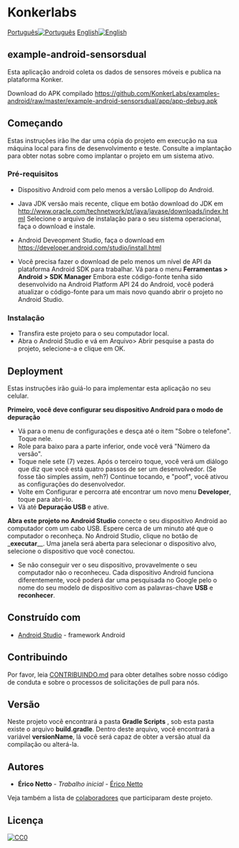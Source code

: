 # Konkerlabs
[Português![Português](https://github.com/KonkerLabs/icons/blob/master/Arazil.png)](LEIAME.md)
[English![English](https://github.com/KonkerLabs/icons/blob/master/American.jpg)](README.md)
## example-android-sensorsdual 
Esta aplicação android coleta os dados de sensores móveis e publica na plataforma Konker.

Download do APK compilado
https://github.com/KonkerLabs/examples-android/raw/master/example-android-sensorsdual/app/app-debug.apk

## Começando

Estas instruções irão lhe dar uma cópia do projeto em execução na sua máquina local para fins de desenvolvimento e teste. Consulte a implantação para obter notas sobre como implantar o projeto em um sistema ativo.

### Pré-requisitos

* Dispositivo Android com pelo menos a versão Lollipop do Android.

* Java JDK versão mais recente, clique em botão download do JDK em http://www.oracle.com/technetwork/pt/java/javase/downloads/index.html
Selecione o arquivo de instalação para o seu sistema operacional, faça o download e instale.
  
* Android Deveopment Studio, faça o download em https://developer.android.com/studio/install.html

* Você precisa fazer o download de pelo menos um nível de API da plataforma Android SDK para trabalhar.
  Vá para o menu __**Ferramentas  > Android > SDK Manager**__
  Embora este código-fonte tenha sido desenvolvido na Android Platform API 24 do Android, você poderá atualizar o código-fonte para um mais novo quando abrir o projeto no Android Studio.

### Instalação

* Transfira este projeto para o seu computador local.
* Abra o Android Studio e vá em Arquivo> Abrir pesquise a pasta do projeto, selecione-a e clique em OK.

## Deployment

Estas instruções irão guiá-lo para implementar esta aplicação no seu celular.

__**Primeiro, você deve configurar seu dispositivo Android para o modo de depuração**__
* Vá para o menu de configurações e desça até o item "Sobre o telefone". Toque nele.
* Role para baixo para a parte inferior, onde você verá "Número da versão".
* Toque nele sete (7) vezes. Após o terceiro toque, você verá um diálogo que diz que você está quatro passos de ser um desenvolvedor. (Se fosse tão simples assim, neh?) Continue tocando, e "poof", você ativou as configurações do desenvolvedor.
* Volte em Configurar e percorra até encontrar um novo menu __**Developer**__, toque para abri-lo.
* Vá até __**Depuração USB**__  e ative.
  
__**Abra este projeto no Android Studio**__
conecte o seu dispositivo Android ao computador com um cabo USB. Espere cerca de um minuto até que o computador o reconheça.
No Android Studio, clique no botão de _**executar**__. Uma janela será aberta para selecionar o dispositivo alvo, selecione o dispositivo que você conectou.
* Se não conseguir ver o seu dispositivo, provavelmente o seu computador não o reconheceu. Cada dispositivo Android funciona diferentemente, você poderá dar uma pesquisada no Google pelo o nome do seu modelo de dispositivo com as palavras-chave __**USB**__ e __**reconhecer**__.


## Construído com

* [Android Studio](https://developer.android.com/studio) - framework Android

## Contribuindo

Por favor, leia [CONTRIBUINDO.md](https://github.com/KonkerLabs/README/blob/master/CONTRIBUINDO.md) para obter detalhes sobre nosso código de conduta e sobre o processos de solicitações de pull para nós.

## Versão

Neste projeto você encontrará a pasta __**Gradle Scripts**__ , sob esta pasta existe o arquivo __**build.gradle**__.
Dentro deste arquivo, você encontrará a variável __**versionName**__, lá você será capaz de obter a versão atual da compilação ou alterá-la.

## Autores

* **Érico Netto** - *Trabalho inicial* - [Érico Netto](https://github.com/ericonetto)

Veja também a lista de [colaboradores](https://github.com/orgs/KonkerLabs/people) que participaram deste projeto.
## Licença

[![CC0](https://github.com/KonkerLabs/icons/blob/master/mit_licence.png)](https://en.wikipedia.org/wiki/MIT_License)

